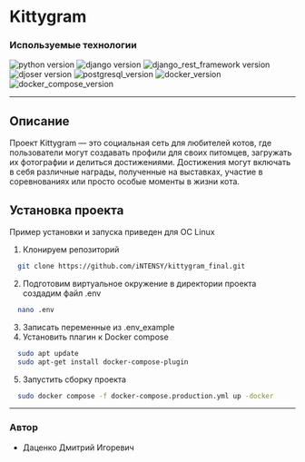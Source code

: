 # Kittygram

### Используемые технологии

![python version](https://img.shields.io/badge/Python-3.11-green)
![django version](https://img.shields.io/badge/Django-3.2-green)
![django_rest_framework version](https://img.shields.io/badge/DjangoRestFramework-3.12-green)
![djoser version](https://img.shields.io/badge/Djoser-2.1-green)
![postgresql_version](https://img.shields.io/badge/PostgreSQL-13.10-green)
![docker_version](https://img.shields.io/badge/Docker-25.0-green)
![docker_compose_version](https://img.shields.io/badge/DockerCompose-2.23.0-green)

----

## Описание
Проект Kittygram — это социальная сеть для любителей котов, где 
пользователи могут создавать профили для своих питомцев, загружать 
их фотографии и делиться достижениями. Достижения могут включать в себя 
различные награды, полученные на выставках, участие в соревнованиях 
или просто особые моменты в жизни кота.


## Установка проекта

Пример установки и запуска приведен для ОС Linux

1. Клонируем репозиторий

```bash
  git clone https://github.com/iNTENSY/kittygram_final.git
```

2. Подготовим виртуальное окружение в директории проекта создадим файл .env
```bash
  nano .env
```
3. Записать переменные из .env_example
4. Установить плагин к Docker compose
```bash
  sudo apt update
  sudo apt-get install docker-compose-plugin
```
5. Запустить сборку проекта
```bash
  sudo docker compose -f docker-compose.production.yml up -docker
```
----
### Автор
- Даценко Дмитрий Игоревич